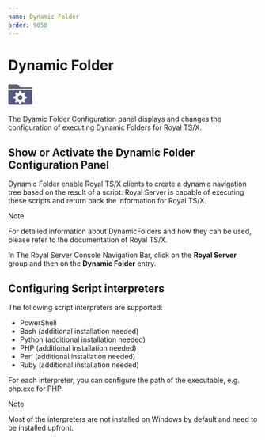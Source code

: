 ```yaml
---
name: Dynamic Folder
order: 9050
---
```


# Dynamic Folder

<img src="/r2022/images/RoyalServer/DynamicFolder_48x48.png" class="icon-def" alt="" />

The Dyamic Folder Configuration panel displays and changes the configuration of executing Dynamic Folders for Royal TS/X.

## Show or Activate the Dynamic Folder Configuration Panel

Dynamic Folder enable Royal TS/X clients to create a dynamic navigation tree based on the result of a script. Royal Server is capable of executing these scripts and return back the information for Royal TS/X.

> [!NOTE]
> For detailed information about DynamicFolders and how they can be used, please refer to the documentation of Royal TS/X.

In The Royal Server Console Navigation Bar, click on the **Royal Server** group and then on the **Dynamic Folder** entry.

## Configuring Script interpreters

The following script interpreters are supported:

- PowerShell
- Bash (additional installation needed)
- Python (additional installation needed)
- PHP (additional installation needed)
- Perl (additional installation needed)
- Ruby (additional installation needed)

For each interpreter, you can configure the path of the executable, e.g. php.exe for PHP.

> [!NOTE]
> Most of the interpreters are not installed on Windows by default and need to be installed upfront.



